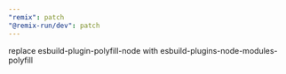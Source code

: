 ```yaml
---
"remix": patch
"@remix-run/dev": patch
---
```


replace esbuild-plugin-polyfill-node with esbuild-plugins-node-modules-polyfill
